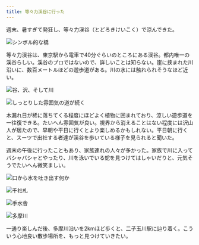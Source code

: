 ```yaml
---
title: 等々力渓谷に行った
---
```

週末、暑すぎて発狂し、等々力渓谷（とどろきけいこく）で涼んできた。

![](https://lh3.googleusercontent.com/0f8lcBAeghWAJ6J4N4vMuICeX-1HA64WBpx_X6zTaGoz33Msj-4IBIhv0ZDtSSR9B2DTCyyzJRtOVXQxMlN9MqKogrpTlEHKfPeHNx6OTaTx-gwwzI_s1bE6ulc_-ZB6vbmazVXhtZaaFZAJY1s4CTE "シンボル的な橋")

等々力渓谷は、東京駅から電車で40分ぐらいのところにある渓谷。都内唯一の渓谷らしい。渓谷のプロではないので、詳しいことは知らない。崖に挟まれた川沿いに、数百メートルほどの遊歩道がある。川の水には触れられそうなほど近い。

![](https://lh5.googleusercontent.com/8lO7B-bjsDkJr83NeRQ4yDw5D7l-FRPA1Vrr41l1NOK09zfnm38wg_NklQ_bIi_EHjd0lgVEvDDqRSbv-omY49w_pERRjt3dZBOBpOi6kSnn0K3QoAsZS4AEUYxNghirGOZ1Adavil2CuIs5tAnVQlw "谷、沢、そして川")

![](https://lh3.googleusercontent.com/80M-z6JrOi3B_EDAR7hJlfpzj-ii2pp9auZPar5zxYMj2iY9Go7d4gDXyA-j7Kj9wtK6AuXIczZACnwQsRd986gcf0Q0bHsE7MM5T4bVIdifMRCafSiTaMN9aj2K2leRnxx1IGHTOick4VQyLPXEnJo "しっとりした雰囲気の道が続く")

木漏れ日が稀に落ちてくる程度にほどよく植物に囲まれており、涼しい遊歩道を一往復できる。たいへん雰囲気が良い。視界から消えることはない程度には沢山人が居たので、早朝や平日に行くとより楽しめるかもしれない。平日朝に行くと、スーツで出社する者達が渓谷を歩いている様子を見られると聞いた。

週末の午後に行ったこともあり、家族連れの人々が多かった。家族で川に入ってバシャバシャとやったり、川を泳いでいる蛇を見つけてはしゃいだりと、元気そうでたいへん微笑ましい。

![](https://lh4.googleusercontent.com/L10JmVdAc6iSdqVqk-540dUreiyuIg-iy9t-lgP0utTN8zBxLLhMyvmVxUGNKVj_hOTrANLZAJIi30jStU6hiEcj4BD1aTi0GKMWI_E1mV1sUosoWQqAC6Bp1-Miyq_wpp910UrZfJf4WKCQNDBhXZ0 "口から水を吐き出す何か")

![](https://lh6.googleusercontent.com/Ni31LYCPoWpNDvfXH8W7rmLXgOAcB9An-f2uJmS9_AABYHbQBLdpp-gUnAvj5qIhQ7khE7bk2f3_Uf9TCzyBwVJqQlSqrnIuDIZN3AnwFr8PR6YVa1_r8i8hKJ7OaQqxlLJ3I-1jItmSwAFHSlM1qxA "千社札")

![](https://lh6.googleusercontent.com/kU_5MYoGjdsBMaQTVE2fQLdoHGbcu-sdj6_ypX856Kdb7LP5iffClvzPP1kEVKfb1pCiqdJ8RtXC4ONs9zqc33iFtlwHrja0rrxv40ru5NaFjZNIx0Isff8KrvZ9hXpoZOxjD4tenHBy5gVCj484TRU "手水舎")

![](https://lh3.googleusercontent.com/KW-DbjepdFzPWoZsrMIW73tvh_TrH16K6YsZOHOS3Dcp_n-IKuikS8u0_ZMe2t4OEt3zATXgEqh1KTPzUUn5ETjr5TqmkDIUsRk2zzCWxErfnDwR0jyvB8rEeCiAsl4phjXvkcEX-mtQpQWsGzNrwxM "多摩川")

一通り楽しんだ後、多摩川沿いを2kmほど歩くと、二子玉川駅に辿り着く。こういう心地良い散歩場所を、もっと見つけていきたい。
